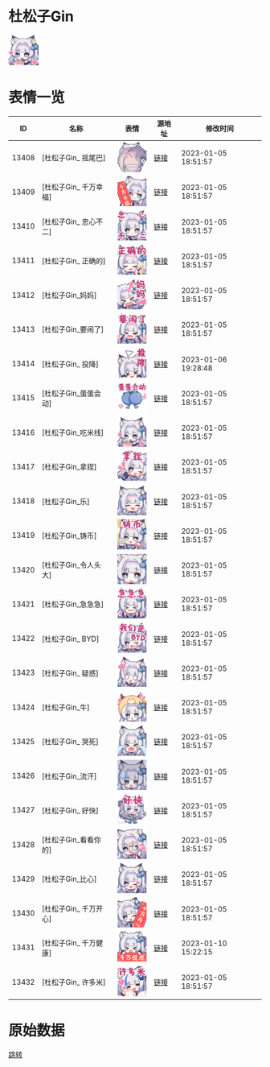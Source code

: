 # 杜松子Gin

<img src="./cover.png" height="60" alt="cover" />

# 表情一览

|ID|名称|表情|源地址|修改时间|
|----|----|----|----|----|
|13408|[杜松子Gin_ 摇尾巴]|<img src="./pic/013408_%5B杜松子Gin_ 摇尾巴%5D.png" height="60" alt=" 摇尾巴"/>|[链接](https://i0.hdslb.com/bfs/garb/item/e40c5975f32642d3b999a47171bec42566d59acc.png)|2023-01-05 18:51:57|
|13409|[杜松子Gin_ 千万幸福]|<img src="./pic/013409_%5B杜松子Gin_ 千万幸福%5D.png" height="60" alt=" 千万幸福"/>|[链接](https://i0.hdslb.com/bfs/garb/item/f3292ae94a0c6f65dc908f8397f4ff52dd9a533d.png)|2023-01-05 18:51:57|
|13410|[杜松子Gin_ 忠心不二]|<img src="./pic/013410_%5B杜松子Gin_ 忠心不二%5D.png" height="60" alt=" 忠心不二"/>|[链接](https://i0.hdslb.com/bfs/garb/item/dbdb68fc801fc3fdeb4880bcb4b236553d0e562a.png)|2023-01-05 18:51:57|
|13411|[杜松子Gin_ 正确的]|<img src="./pic/013411_%5B杜松子Gin_ 正确的%5D.png" height="60" alt=" 正确的"/>|[链接](https://i0.hdslb.com/bfs/garb/item/ff13c5e34c4a5e71cb8bc37f77856f317d7a2e8c.png)|2023-01-05 18:51:57|
|13412|[杜松子Gin_妈妈]|<img src="./pic/013412_%5B杜松子Gin_妈妈%5D.png" height="60" alt="妈妈"/>|[链接](https://i0.hdslb.com/bfs/garb/item/a6656da3a686b428b2f6a9a5664f0cc622e9b5f1.png)|2023-01-05 18:51:57|
|13413|[杜松子Gin_要闹了]|<img src="./pic/013413_%5B杜松子Gin_要闹了%5D.png" height="60" alt="要闹了"/>|[链接](https://i0.hdslb.com/bfs/garb/item/054b214dfc0801e6825373085f48b0eb240bbc0a.png)|2023-01-05 18:51:57|
|13414|[杜松子Gin_ 投降]|<img src="./pic/013414_%5B杜松子Gin_ 投降%5D.png" height="60" alt=" 投降"/>|[链接](https://i0.hdslb.com/bfs/garb/item/b5bdaa389c4672e3f7128001c10c688e2a449e0e.png)|2023-01-06 19:28:48|
|13415|[杜松子Gin_蛋蛋会动]|<img src="./pic/013415_%5B杜松子Gin_蛋蛋会动%5D.png" height="60" alt="蛋蛋会动"/>|[链接](https://i0.hdslb.com/bfs/garb/item/88c0cf94be4acd4b4c2eb6fbd8ad882b4eff3420.png)|2023-01-05 18:51:57|
|13416|[杜松子Gin_吃米线]|<img src="./pic/013416_%5B杜松子Gin_吃米线%5D.png" height="60" alt="吃米线"/>|[链接](https://i0.hdslb.com/bfs/garb/item/a01b2a79a3edd554f01dc126e7e28bbb6fcba12d.png)|2023-01-05 18:51:57|
|13417|[杜松子Gin_拿捏]|<img src="./pic/013417_%5B杜松子Gin_拿捏%5D.png" height="60" alt="拿捏"/>|[链接](https://i0.hdslb.com/bfs/garb/item/68cfcc1c31fab10db44db1cf714963f1ba88099e.png)|2023-01-05 18:51:57|
|13418|[杜松子Gin_乐]|<img src="./pic/013418_%5B杜松子Gin_乐%5D.png" height="60" alt="乐"/>|[链接](https://i0.hdslb.com/bfs/garb/item/8b1450a1cf46ae3df3133ddb61ba732aabca2c83.png)|2023-01-05 18:51:57|
|13419|[杜松子Gin_铸币]|<img src="./pic/013419_%5B杜松子Gin_铸币%5D.png" height="60" alt="铸币"/>|[链接](https://i0.hdslb.com/bfs/garb/item/7f109700ecfa5cd6326e5083570c6103274104a5.png)|2023-01-05 18:51:57|
|13420|[杜松子Gin_令人头大]|<img src="./pic/013420_%5B杜松子Gin_令人头大%5D.png" height="60" alt="令人头大"/>|[链接](https://i0.hdslb.com/bfs/garb/item/1aa57559b597bcd789507ec894eeda999db3c44f.png)|2023-01-05 18:51:57|
|13421|[杜松子Gin_急急急]|<img src="./pic/013421_%5B杜松子Gin_急急急%5D.png" height="60" alt="急急急"/>|[链接](https://i0.hdslb.com/bfs/garb/item/3d26b718fee595154655ff88ffdef0adf2be94e6.png)|2023-01-05 18:51:57|
|13422|[杜松子Gin_ BYD]|<img src="./pic/013422_%5B杜松子Gin_ BYD%5D.png" height="60" alt=" BYD"/>|[链接](https://i0.hdslb.com/bfs/garb/item/e2920761e5cde863fa774979e47f318a76a80125.png)|2023-01-05 18:51:57|
|13423|[杜松子Gin_ 疑惑]|<img src="./pic/013423_%5B杜松子Gin_ 疑惑%5D.png" height="60" alt=" 疑惑"/>|[链接](https://i0.hdslb.com/bfs/garb/item/7e6087d0976f6f9439c27568990ae8d405194c7a.png)|2023-01-05 18:51:57|
|13424|[杜松子Gin_牛]|<img src="./pic/013424_%5B杜松子Gin_牛%5D.png" height="60" alt="牛"/>|[链接](https://i0.hdslb.com/bfs/garb/item/0868a8c9df073f6d59876c2a5573a5559c68a016.png)|2023-01-05 18:51:57|
|13425|[杜松子Gin_ 哭死]|<img src="./pic/013425_%5B杜松子Gin_ 哭死%5D.png" height="60" alt=" 哭死"/>|[链接](https://i0.hdslb.com/bfs/garb/item/1c917213de86625fcadac0503aaf3418d3877022.png)|2023-01-05 18:51:57|
|13426|[杜松子Gin_流汗]|<img src="./pic/013426_%5B杜松子Gin_流汗%5D.png" height="60" alt="流汗"/>|[链接](https://i0.hdslb.com/bfs/garb/item/057d9ecaad897461987add6970bdb9652dd844cc.png)|2023-01-05 18:51:57|
|13427|[杜松子Gin_ 好快]|<img src="./pic/013427_%5B杜松子Gin_ 好快%5D.png" height="60" alt=" 好快"/>|[链接](https://i0.hdslb.com/bfs/garb/item/2784e0a67b75cad133506afe15e3e6ed12c84e73.png)|2023-01-05 18:51:57|
|13428|[杜松子Gin_看看你的]|<img src="./pic/013428_%5B杜松子Gin_看看你的%5D.png" height="60" alt="看看你的"/>|[链接](https://i0.hdslb.com/bfs/garb/item/8af7d29cfb1e60ed243423a08acc0284181d6c0f.png)|2023-01-05 18:51:57|
|13429|[杜松子Gin_比心]|<img src="./pic/013429_%5B杜松子Gin_比心%5D.png" height="60" alt="比心"/>|[链接](https://i0.hdslb.com/bfs/garb/item/3be8141a24f5548508a287fdc1ad209bdd9be848.png)|2023-01-05 18:51:57|
|13430|[杜松子Gin_ 千万开心]|<img src="./pic/013430_%5B杜松子Gin_ 千万开心%5D.png" height="60" alt=" 千万开心"/>|[链接](https://i0.hdslb.com/bfs/garb/item/0f9e8fa6d3f37906836657f97b89f76cc4daca9c.png)|2023-01-05 18:51:57|
|13431|[杜松子Gin_ 千万健康]|<img src="./pic/013431_%5B杜松子Gin_ 千万健康%5D.png" height="60" alt=" 千万健康"/>|[链接](https://i0.hdslb.com/bfs/garb/item/ac6dedd35424632ea1dd1f0c411d921484ea6c60.png)|2023-01-10 15:22:15|
|13432|[杜松子Gin_ 许多米]|<img src="./pic/013432_%5B杜松子Gin_ 许多米%5D.png" height="60" alt=" 许多米"/>|[链接](https://i0.hdslb.com/bfs/garb/item/4cc814b982a2211aff12651960365365ede6816d.png)|2023-01-05 18:51:57|

# 原始数据

[跳转](./raw.json)

